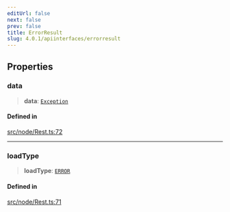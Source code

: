 ```yaml
---
editUrl: false
next: false
prev: false
title: ErrorResult
slug: 4.0.1/apiinterfaces/errorresult
---
```


## Properties

### data

> **data**: [`Exception`](/4.0.1/api/interfaces/exception/)

#### Defined in

[src/node/Rest.ts:72](https://github.com/shipgirlproject/shoukaku/blob/396aa531096eda327ade0f473f9807576e9ae9df/src/node/Rest.ts#L72)

***

### loadType

> **loadType**: [`ERROR`](/4.0.1/api/enumerations/loadtype/#error)

#### Defined in

[src/node/Rest.ts:71](https://github.com/shipgirlproject/shoukaku/blob/396aa531096eda327ade0f473f9807576e9ae9df/src/node/Rest.ts#L71)
